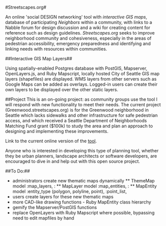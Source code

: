 #Streetscapes.org#

An online 'social DESIGN networking' tool with *interactive GIS maps*, database of participating *Neighbors* within a community, with links to a Nabble forum for design discussion and a wiki for creating content for reference such as design guidelines. *Streetscapes.org* seeks to improve neighborhood community and cohesiveness, especially in the areas of pedestrian accessibility, emergency preparedness and identifying and linking needs with resources within communities.

##Interactive GIS Map Layers##

Using spatially-enabled Postgres database with PostGIS, Mapserver, OpenLayers.js, and Ruby Mapscript, locally hosted City of Seattle GIS map layers (shapefiles) are displayed. WMS layers from other servers such as Google Maps can be added as overlays. Logged-in users can create their own layers to be displayed over the other static layers.

##Project
This is an on-going project: as community groups use the tool I will respond with new functionality to meet their needs. The current project (Greenwood.streetscapes.org) is for the Greenwood neighborhood in Seattle which lacks sidewalks and other infrastructure for safe pedestrian access, and which received a Seattle Department of Neighborhoods Matching Fund grant ($100k) to study the area and plan an approach to designing and implementing these improvements.

Link to the current online version of the [tool](http://greenwood.streetscapes.org).

Anyone who is interested in developing this type of planning tool, whether they be urban planners, landscape architects or software developers, are encouraged to dive in and help out with this open source project.


##To Do:##

* administrators create new thematic maps dynamically
** ThemeMap model :map_layers, :
** MapLayer model :map_entities, :
** MapEntity model :entity_type (polygon, polyline, point), :point_list, 
* users create layers for these new thematic maps
* more CAD-like drawing functions - Ruby MapEntity class hierarchy
* gemify the Mapserver/PostGIS functions
* replace OpenLayers with Ruby Mapscript where possible, bypassing need to edit mapfiles by hand

